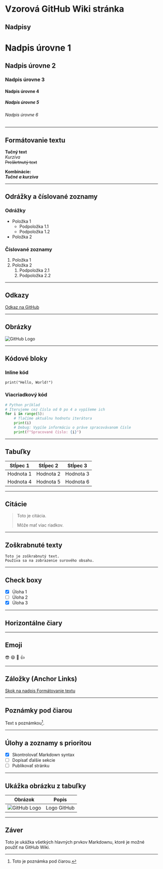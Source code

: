 # Vzorová GitHub Wiki stránka

## Nadpisy

# Nadpis úrovne 1
## Nadpis úrovne 2
### Nadpis úrovne 3
#### Nadpis úrovne 4
##### Nadpis úrovne 5
###### Nadpis úrovne 6

---

## Formátovanie textu

**Tučný text**  
*Kurzíva*  
~~Preškrtnutý text~~  

**Kombinácie:**  
***Tučné a kurzíva***  

---

## Odrážky a číslované zoznamy

### Odrážky

- Položka 1
  - Podpoložka 1.1
  - Podpoložka 1.2
- Položka 2

### Číslované zoznamy

1. Položka 1
2. Položka 2
   1. Podpoložka 2.1
   2. Podpoložka 2.2

---

## Odkazy

[Odkaz na GitHub](https://github.com)

---

## Obrázky

![GitHub Logo](https://github.githubassets.com/images/modules/logos_page/GitHub-Mark.png)

---

## Kódové bloky

### Inline kód
`print("Hello, World!")`

### Viacriadkový kód
```python
# Python príklad
# Iterujeme cez čísla od 0 po 4 a vypíšeme ich
for i in range(5):
    # Tlačíme aktuálnu hodnotu iterátora
    print(i)
    # Debug: Vypíše informáciu o práve spracovávanom čísle
    print(f"Spracované číslo: {i}")
```

---

## Tabuľky

| Stĺpec 1 | Stĺpec 2 | Stĺpec 3 |
|----------|----------|----------|
| Hodnota 1 | Hodnota 2 | Hodnota 3 |
| Hodnota 4 | Hodnota 5 | Hodnota 6 |

---

## Citácie

> Toto je citácia.
>
> Môže mať viac riadkov.

---

## Zoškrabnuté texty

```
Toto je zoškrabnutý text.
Používa sa na zobrazenie surového obsahu.
```

---

## Check boxy

- [x] Úloha 1
- [ ] Úloha 2
- [x] Úloha 3

---

## Horizontálne čiary

---

## Emoji

:sunglasses: :smile: :rocket: :+1:

---

## Záložky (Anchor Links)

[Skok na nadpis Formátovanie textu](#formátovanie-textu)

---

## Poznámky pod čiarou

Text s poznámkou[^1].

[^1]: Toto je poznámka pod čiarou.

---

## Úlohy a zoznamy s prioritou

- [x] Skontrolovať Markdown syntax
- [ ] Dopísať ďalšie sekcie
- [ ] Publikovať stránku

---

## Ukážka obrázku z tabuľky

| Obrázok | Popis |
|---------|-------|
| ![GitHub Logo](https://github.githubassets.com/images/modules/logos_page/GitHub-Mark.png) | Logo GitHub |

---

## Záver

Toto je ukážka všetkých hlavných prvkov Markdownu, ktoré je možné použiť na GitHub Wiki.
